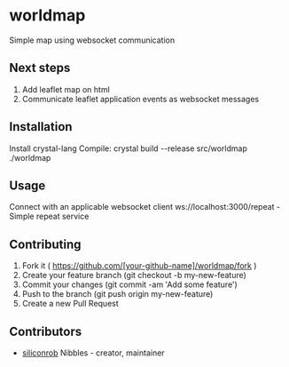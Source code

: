 # worldmap

Simple map using websocket communication

## Next steps

1. Add leaflet map on html
2. Communicate leaflet application events as websocket messages

## Installation

Install crystal-lang
Compile: crystal build --release src/worldmap
./worldmap

## Usage

Connect with an applicable websocket client
ws://localhost:3000/repeat - Simple repeat service

## Contributing

1. Fork it ( https://github.com/[your-github-name]/worldmap/fork )
2. Create your feature branch (git checkout -b my-new-feature)
3. Commit your changes (git commit -am 'Add some feature')
4. Push to the branch (git push origin my-new-feature)
5. Create a new Pull Request

## Contributors

- [siliconrob](https://github.com/siliconrob) Nibbles - creator, maintainer
